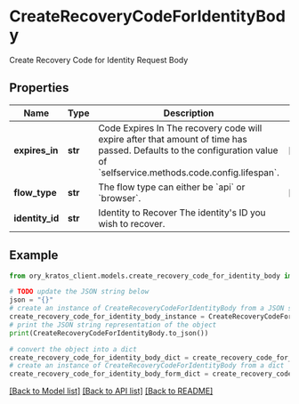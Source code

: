# CreateRecoveryCodeForIdentityBody

Create Recovery Code for Identity Request Body

## Properties

Name | Type | Description | Notes
------------ | ------------- | ------------- | -------------
**expires_in** | **str** | Code Expires In  The recovery code will expire after that amount of time has passed. Defaults to the configuration value of &#x60;selfservice.methods.code.config.lifespan&#x60;. | [optional] 
**flow_type** | **str** | The flow type can either be &#x60;api&#x60; or &#x60;browser&#x60;. | [optional] 
**identity_id** | **str** | Identity to Recover  The identity&#39;s ID you wish to recover. | 

## Example

```python
from ory_kratos_client.models.create_recovery_code_for_identity_body import CreateRecoveryCodeForIdentityBody

# TODO update the JSON string below
json = "{}"
# create an instance of CreateRecoveryCodeForIdentityBody from a JSON string
create_recovery_code_for_identity_body_instance = CreateRecoveryCodeForIdentityBody.from_json(json)
# print the JSON string representation of the object
print(CreateRecoveryCodeForIdentityBody.to_json())

# convert the object into a dict
create_recovery_code_for_identity_body_dict = create_recovery_code_for_identity_body_instance.to_dict()
# create an instance of CreateRecoveryCodeForIdentityBody from a dict
create_recovery_code_for_identity_body_form_dict = create_recovery_code_for_identity_body.from_dict(create_recovery_code_for_identity_body_dict)
```
[[Back to Model list]](../README.md#documentation-for-models) [[Back to API list]](../README.md#documentation-for-api-endpoints) [[Back to README]](../README.md)



